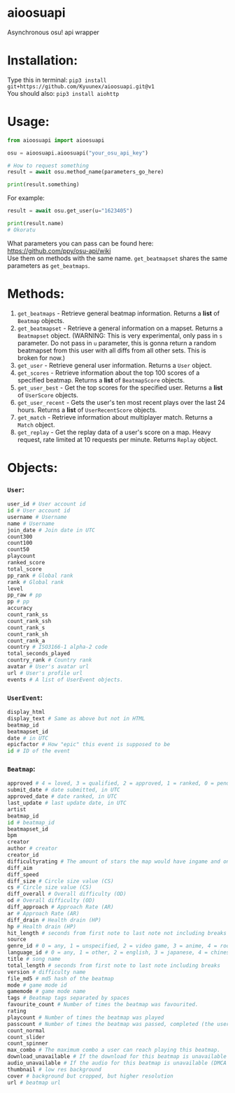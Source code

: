 # aioosuapi

Asynchronous osu! api wrapper

# Installation: 

Type this in terminal: `pip3 install git+https://github.com/Kyuunex/aioosuapi.git@v1`  
You should also: `pip3 install aiohttp`


# Usage:
```python
from aioosuapi import aioosuapi

osu = aioosuapi.aioosuapi("your_osu_api_key")

# How to request something
result = await osu.method_name(parameters_go_here) 

print(result.something)

```
For example:
```python
result = await osu.get_user(u="1623405") 

print(result.name)
# Okoratu
```

What parameters you can pass can be found here: https://github.com/ppy/osu-api/wiki  
Use them on methods with the same name. `get_beatmapset` shares the same parameters as `get_beatmaps`.

# Methods:
1. `get_beatmaps` - Retrieve general beatmap information. Returns a **list** of `Beatmap` objects.
2. `get_beatmapset` - Retrieve a general information on a mapset. Returns a `Beatmapset` object. (WARNING: This is very experimental, only pass in `s` parameter. Do not pass in `u` parameter, this is gonna return a random beatmapset from this user with all diffs from all other sets. This is broken for now.)
3. `get_user` - Retrieve general user information. Returns a `User` object.
4. `get_scores` - Retrieve information about the top 100 scores of a specified beatmap. Returns a **list** of `BeatmapScore` objects.
5. `get_user_best` - Get the top scores for the specified user. Returns a **list** of `UserScore` objects.
6. `get_user_recent` - Gets the user's ten most recent plays over the last 24 hours. Returns a **list** of `UserRecentScore` objects.
7. `get_match` - Retrieve information about multiplayer match. Returns a `Match` object.
8. `get_replay` - Get the replay data of a user's score on a map. Heavy request, rate limited at 10 requests per minute. Returns `Replay` object.

# Objects:

### `User`:
```python
user_id # User account id
id # User account id
username # Username
name # Username
join_date # Join date in UTC
count300
count100
count50
playcount
ranked_score
total_score
pp_rank # Global rank
rank # Global rank
level
pp_raw # pp
pp # pp
accuracy
count_rank_ss
count_rank_ssh
count_rank_s
count_rank_sh
count_rank_a
country # ISO3166-1 alpha-2 code
total_seconds_played
country_rank # Country rank
avatar # User's avatar url
url # User's profile url
events # A list of UserEvent objects.
```


### `UserEvent`:
```python
display_html
display_text # Same as above but not in HTML
beatmap_id
beatmapset_id
date # in UTC
epicfactor # How "epic" this event is supposed to be
id # ID of the event
```

### `Beatmap`:
```python
approved # 4 = loved, 3 = qualified, 2 = approved, 1 = ranked, 0 = pending, -1 = WIP, -2 = graveyard
submit_date # date submitted, in UTC
approved_date # date ranked, in UTC
last_update # last update date, in UTC
artist
beatmap_id
id # beatmap_id
beatmapset_id
bpm
creator
author # creator
creator_id
difficultyrating # The amount of stars the map would have ingame and on the website
diff_aim
diff_speed
diff_size # Circle size value (CS)
cs # Circle size value (CS)
diff_overall # Overall difficulty (OD)
od # Overall difficulty (OD)
diff_approach # Approach Rate (AR)
ar # Approach Rate (AR)
diff_drain # Health drain (HP)
hp # Health drain (HP)
hit_length # seconds from first note to last note not including breaks
source
genre_id # 0 = any, 1 = unspecified, 2 = video game, 3 = anime, 4 = rock, 5 = pop, 6 = other, 7 = novelty, 9 = hip hop, 10 = electronic (note that there's no 8)
language_id # 0 = any, 1 = other, 2 = english, 3 = japanese, 4 = chinese, 5 = instrumental, 6 = korean, 7 = french, 8 = german, 9 = swedish, 10 = spanish, 11 = italian
title # song name
total_length # seconds from first note to last note including breaks
version # difficulty name
file_md5 # md5 hash of the beatmap
mode # game mode id
gamemode # game mode name
tags # Beatmap tags separated by spaces
favourite_count # Number of times the beatmap was favourited.
rating
playcount # Number of times the beatmap was played
passcount # Number of times the beatmap was passed, completed (the user didn't fail or retry)
count_normal
count_slider
count_spinner
max_combo # The maximum combo a user can reach playing this beatmap.
download_unavailable # If the download for this beatmap is unavailable (old map, etc.)
audio_unavailable # If the audio for this beatmap is unavailable (DMCA takedown, etc.)
thumbnail # low res background
cover # background but cropped, but higher resolution
url # beatmap url
```